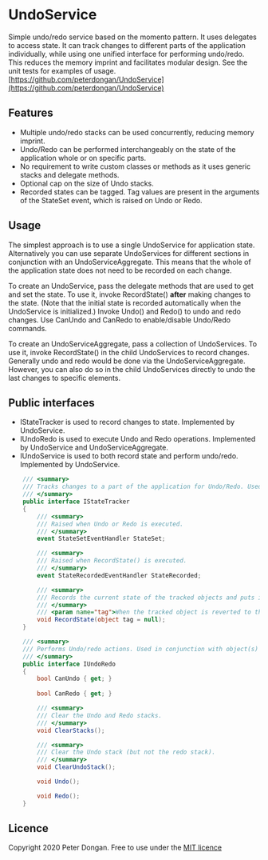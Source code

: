 # UndoService
Simple undo/redo service based on the momento pattern. It uses delegates to access state. It can track changes to different parts of the application individually, while using one unified interface for performing undo/redo. This reduces the memory imprint and facilitates modular design. See the unit tests for examples of usage. [https://github.com/peterdongan/UndoService](https://github.com/peterdongan/UndoService)

## Features
* Multiple undo/redo stacks can be used concurrently, reducing memory imprint.
* Undo/Redo can be performed interchangeably on the state of the application whole or on specific parts.
* No requirement to write custom classes or methods as it uses generic stacks and delegate methods.
* Optional cap on the size of Undo stacks.
* Recorded states can be tagged. Tag values are present in the arguments of the StateSet event, which is raised on Undo or Redo.

## Usage
The simplest approach is to use a single UndoService for application state. Alternatively you can use separate UndoServices for different sections in conjunction with an UndoServiceAggregate. This means that the whole of the application state does not need to be recorded on each change.

To create an UndoService, pass the delegate methods that are used to get and set the state. To use it, invoke RecordState() **after** making changes to the state. (Note that the initial state is recorded automatically when the UndoService is initialized.) Invoke Undo() and Redo() to undo and redo changes. Use CanUndo and CanRedo to enable/disable Undo/Redo commands.

To create an UndoServiceAggregate, pass a collection of UndoServices. To use it, invoke RecordState() in the child UndoServices to record changes. Generally undo and redo would be done via the UndoServiceAggregate. However, you can also do so in the child UndoServices directly to undo the last changes to specific elements.

## Public interfaces
* IStateTracker is used to record changes to state. Implemented by UndoService.
* IUndoRedo is used to execute Undo and Redo operations. Implemented by UndoService and UndoServiceAggregate.
* IUndoService is used to both record state and perform undo/redo. Implemented by UndoService.

```csharp
    /// <summary>
    /// Tracks changes to a part of the application for Undo/Redo. Used in conjunction with IUndoRedo
    /// </summary>
    public interface IStateTracker
    {
        /// <summary>
        /// Raised when Undo or Redo is executed.
        /// </summary>
        event StateSetEventHandler StateSet;

        /// <summary>
        /// Raised when RecordState() is executed.
        /// </summary>
        event StateRecordedEventHandler StateRecorded;

        /// <summary>
        /// Records the current state of the tracked objects and puts it on the undo stack
        /// </summary>
        /// <param name="tag">When the tracked object is reverted to this state, a StateSet event will be thrown with this as a property in its arguments. </param>
        void RecordState(object tag = null);
    }
```

```csharp
    /// <summary>
    /// Performs Undo/redo actions. Used in conjunction with object(s) that implement IStateTracker
    /// </summary>
    public interface IUndoRedo
    {
        bool CanUndo { get; }
        
        bool CanRedo { get; }

        /// <summary>
        /// Clear the Undo and Redo stacks.
        /// </summary>
        void ClearStacks();

        /// <summary>
        /// Clear the Undo stack (but not the redo stack).
        /// </summary>
        void ClearUndoStack();

        void Undo();

        void Redo();
    }
```

## Licence

Copyright 2020 Peter Dongan. Free to use under the [MIT licence](https://licenses.nuget.org/MIT)

